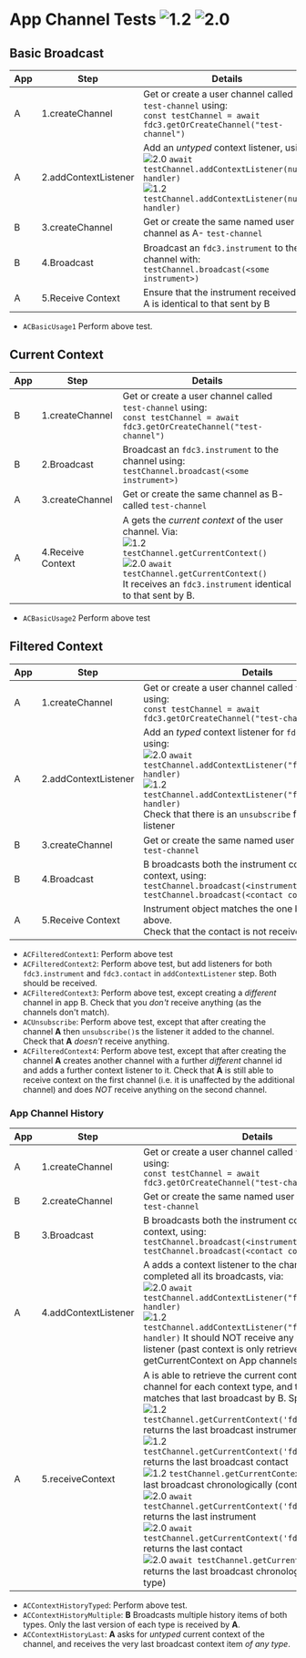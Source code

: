 # App Channel Tests  ![1.2](https://img.shields.io/badge/FDC3-1.2-green) ![2.0](https://img.shields.io/badge/FDC3-2.0-blue)

## Basic Broadcast

| App | Step               | Details                                                                    |
|-----|--------------------|----------------------------------------------------------------------------|
| A   | 1.createChannel    |Get or create a user channel called `test-channel` using: <br/>`const testChannel = await fdc3.getOrCreateChannel("test-channel")` |
| A   | 2.addContextListener |Add an _untyped_ context listener, using: <br/> ![2.0](https://img.shields.io/badge/FDC3-2.0-blue) `await testChannel.addContextListener(null, handler)` <br/>![1.2](https://img.shields.io/badge/FDC3-1.2-green) `testChannel.addContextListener(null, handler)` |
| B   | 3.createChannel      | Get or create the same named user channel as A- `test-channel`|
| B   | 4.Broadcast          | Broadcast an `fdc3.instrument` to the channel with: <br/>`testChannel.broadcast(<some instrument>)`|
| A   | 5.Receive Context    | Ensure that the instrument received by A is identical to that sent by B  |

- `ACBasicUsage1` Perform above test.

## Current Context

| App | Step               | Details                                                                    |
|-----|--------------------|----------------------------------------------------------------------------|
| B   | 1.createChannel        | Get or create a user channel called `test-channel` using: <br/>`const testChannel = await fdc3.getOrCreateChannel("test-channel")`|
| B   | 2.Broadcast          | Broadcast an `fdc3.instrument` to the channel using: <br/> `testChannel.broadcast(<some instrument>)`|
| A   | 3.createChannel   |Get or create the same channel as B- called `test-channel` |
| A   | 4.Receive Context    | A gets the _current context_ of the user channel. Via: <br /> ![1.2](https://img.shields.io/badge/FDC3-1.2-green) `testChannel.getCurrentContext()` <br /> ![2.0](https://img.shields.io/badge/FDC3-2.0-blue) `await testChannel.getCurrentContext()` <br /> It receives an `fdc3.instrument` identical to that sent by B.    |

-  `ACBasicUsage2` Perform above test

## Filtered Context

| App | Step               | Details                                                         |
|-----|--------------------|-----------------------------------------------------------------|
| A   | 1.createChannel   |Get or create a user channel called `test-channel` using: <br/>`const testChannel = await fdc3.getOrCreateChannel("test-channel")` |
| A   | 2.addContextListener |Add an _typed_ context listener for `fdc3.instrument`, using: <br/> ![2.0](https://img.shields.io/badge/FDC3-2.0-blue) `await testChannel.addContextListener("fdc3.instrument", handler)` <br/>![1.2](https://img.shields.io/badge/FDC3-1.2-green) `testChannel.addContextListener("fdc3.instrument", handler)`  <br>Check that there is an `unsubscribe` function on the listener |
| B   | 3.createChannel        | Get or create the same named user channel as A- `test-channel`|
| B   | 4.Broadcast          | B broadcasts both the instrument context a contact context, using: <br /> `testChannel.broadcast(<instrument context>)` <br /> `testChannel.broadcast(<contact context>)`|
| A   | 5.Receive Context    | Instrument object matches the one broadcast in 4 above.<br>Check that the contact is not received.                                                                   |

-  `ACFilteredContext1`: Perform above test 
-  `ACFilteredContext2`: Perform above test, but add listeners for both `fdc3.instrument` and `fdc3.contact` in `addContextListener` step.  Both should be received. 
-  `ACFilteredContext3`: Perform above test, except creating a _different_ channel in app B. Check that you _don't_ receive anything (as the channels don't match).
-  `ACUnsubscribe`: Perform above test, except that after creating the channel **A** then `unsubscribe()`s the listener it added to the channel. Check that **A** _doesn't_ receive anything.
-  `ACFilteredContext4`: Perform above test, except that after creating the channel **A** creates another channel with a further _different_ channel id and adds a further context listener to it.  Check that **A** is still able to receive context on the first channel (i.e. it is unaffected by the additional channel) and does *NOT* receive anything on the second channel.

### App Channel History

| App | Step               | Details                                                 |
|-----|--------------------|---------------------------------------------------------|
| A   | 1.createChannel   |Get or create a user channel called `test-channel` using: <br/>`const testChannel = await fdc3.getOrCreateChannel("test-channel")` |
| B   | 2.createChannel        | Get or create the same named user channel as A- `test-channel`|
| B   | 3.Broadcast          |B broadcasts both the instrument context a contact context, using: <br /> `testChannel.broadcast(<instrument context>)` <br /> `testChannel.broadcast(<contact context>)` |
| A   | 4.addContextListener | A adds a context listener to the channel *after* B has completed all its broadcasts, via: <br />![2.0](https://img.shields.io/badge/FDC3-2.0-blue) `await testChannel.addContextListener("fdc3.instrument", handler)` <br/>![1.2](https://img.shields.io/badge/FDC3-1.2-green) `testChannel.addContextListener("fdc3.instrument", handler)`  It should NOT receive any context via this listener (past context is only retrieved by a getCurrentContext on App channels). |
| A   | 5.receiveContext    | A is able to retrieve the current context of the channel for each context type, and the returned data matches that last broadcast  by B.  Specifically: <br /> ![1.2](https://img.shields.io/badge/FDC3-1.2-green) `testChannel.getCurrentContext('fdc3.instrument')` returns the last broadcast instrument<br /> ![1.2](https://img.shields.io/badge/FDC3-1.2-green) `testChannel.getCurrentContext('fdc3.contact')` returns the last broadcast contact<br /> ![1.2](https://img.shields.io/badge/FDC3-1.2-green) `testChannel.getCurrentContext()`  returns the last broadcast chronologically (contact type)<br />  ![2.0](https://img.shields.io/badge/FDC3-2.0-blue) `await testChannel.getCurrentContext('fdc3.instrument')` returns the last instrument <br />  ![2.0](https://img.shields.io/badge/FDC3-2.0-blue) `await testChannel.getCurrentContext('fdc3.contact')` returns the last contact <br />  ![2.0](https://img.shields.io/badge/FDC3-2.0-blue) `await testChannel.getCurrentContext()` returns the last broadcast chronologically (contact type)|                                                             |

- `ACContextHistoryTyped`: Perform above test.
- `ACContextHistoryMultiple`: **B** Broadcasts multiple history items of both types.  Only the last version of each type is received by **A**.
- `ACContextHistoryLast`: **A** asks for _untyped_ current context of the channel, and receives the very last broadcast context item _of any type_.
